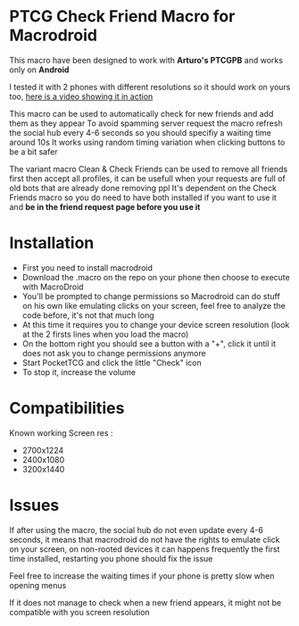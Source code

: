 # PTCG Check Friend Macro for Macrodroid

This macro have been designed to work with **Arturo's PTCGPB** and works only on **Android**

I tested it with 2 phones with different resolutions so it should work on yours too, [here is a video showing it in action](https://drive.google.com/file/d/1JPXEf0MJKQAhgtauZBxr2hyxhtZEhWAv/view?usp=sharing)

This macro can be used to automatically check for new friends and add them as they appear
To avoid spamming server request the macro refresh the social hub every 4-6 seconds so you should specifiy a waiting time around 10s 
It works using random timing variation when clicking buttons to be a bit safer

The variant macro Clean & Check Friends can be used to remove all friends first then accept all profiles, it can be usefull when your requests are full of old bots that are already done removing ppl
It's dependent on the Check Friends macro so you do need to have both installed if you want to use it and **be in the friend request page before you use it**

# Installation

- First you need to install macrodroid
- Download the .macro on the repo on your phone then choose to execute with MacroDroid
- You'll be prompted to change permissions so Macrodroid can do stuff on his own like emulating clicks on your screen, feel free to analyze the code before, it's not that much long
- At this time it requires you to change your device screen resolution (look at the 2 firsts lines when you load the macro)
- On the bottom right you should see a button with a "+", click it until it does not ask you to change permissions anymore
- Start PocketTCG and click the little "Check" icon
- To stop it, increase the volume

# Compatibilities

Known working Screen res :
- 2700x1224
- 2400x1080
- 3200x1440

# Issues

If after using the macro, the social hub do not even update every 4-6 seconds, it means that macrodroid do not have the rights to emulate click on your screen, on non-rooted devices it can happens frequently the first time installed, restarting you phone should fix the issue

Feel free to increase the waiting times if your phone is pretty slow when opening menus

If it does not manage to check when a new friend appears, it might not be compatible with you screen resolution


